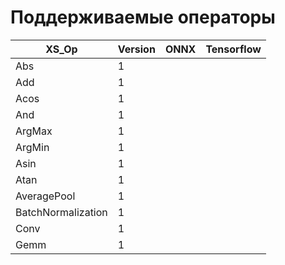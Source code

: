 # Поддерживаемые операторы

| XS_Op              | Version | ONNX | Tensorflow |
|--------------------|---------|------|------------|
| Abs                | 1       |      |            |
| Add                | 1       |      |            |
| Acos               | 1       |      |            |
| And                | 1       |      |            |
| ArgMax             | 1       |      |            |
| ArgMin             | 1       |      |            |
| Asin               | 1       |      |            |
| Atan               | 1       |      |            |
| AveragePool        | 1       |      |            |
| BatchNormalization | 1       |      |            |
| Conv               | 1       |      |            |
| Gemm               | 1       |      |            |